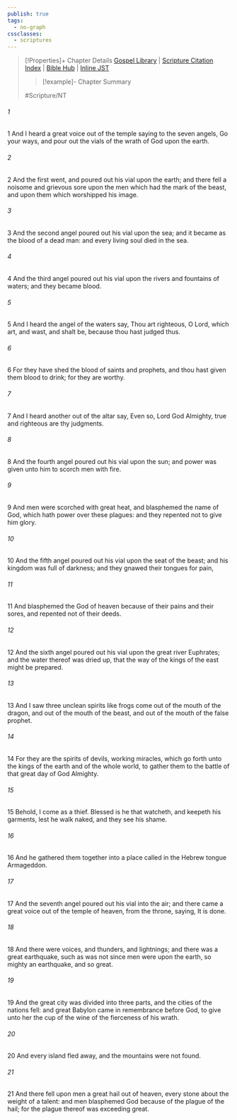 ```yaml
---
publish: true
tags:
  - no-graph
cssclasses:
  - scriptures
---
```

>[!Properties]+ Chapter Details
>[Gospel Library](https://churchofjesuschrist.org/study/scriptures/nt/rev/16?lang=eng)    |    [Scripture Citation Index](https://scriptures.byu.edu/#0a610::c0a610)    |    [Bible Hub](https://biblehub.com/revelation/16.htm)    |    [Inline JST](https://scripturetoolbox.com/html/ic/Revelation/16.html)
>>[!example]- Chapter Summary
>> 
> 
>
>#Scripture/NT
###### 1
1 And I heard a great voice out of the temple saying to the seven angels, Go your ways, and pour out the vials of the wrath of God upon the earth.
###### 2
2 And the first went, and poured out his vial upon the earth; and there fell a noisome and grievous sore upon the men which had the mark of the beast, and upon them which worshipped his image.
###### 3
3 And the second angel poured out his vial upon the sea; and it became as the blood of a dead man: and every living soul died in the sea.
###### 4
4 And the third angel poured out his vial upon the rivers and fountains of waters; and they became blood.
###### 5
5 And I heard the angel of the waters say, Thou art righteous, O Lord, which art, and wast, and shalt be, because thou hast judged thus.
###### 6
6 For they have shed the blood of saints and prophets, and thou hast given them blood to drink; for they are worthy.
###### 7
7 And I heard another out of the altar say, Even so, Lord God Almighty, true and righteous are thy judgments.
###### 8
8 And the fourth angel poured out his vial upon the sun; and power was given unto him to scorch men with fire.
###### 9
9 And men were scorched with great heat, and blasphemed the name of God, which hath power over these plagues: and they repented not to give him glory.
###### 10
10 And the fifth angel poured out his vial upon the seat of the beast; and his kingdom was full of darkness; and they gnawed their tongues for pain,
###### 11
11 And blasphemed the God of heaven because of their pains and their sores, and repented not of their deeds.
###### 12
12 And the sixth angel poured out his vial upon the great river Euphrates; and the water thereof was dried up, that the way of the kings of the east might be prepared.
###### 13
13 And I saw three unclean spirits like frogs come out of the mouth of the dragon, and out of the mouth of the beast, and out of the mouth of the false prophet.
###### 14
14 For they are the spirits of devils, working miracles, which go forth unto the kings of the earth and of the whole world, to gather them to the battle of that great day of God Almighty.
###### 15
15 Behold, I come as a thief. Blessed is he that watcheth, and keepeth his garments, lest he walk naked, and they see his shame.
###### 16
16 And he gathered them together into a place called in the Hebrew tongue Armageddon.
###### 17
17 And the seventh angel poured out his vial into the air; and there came a great voice out of the temple of heaven, from the throne, saying, It is done.
###### 18
18 And there were voices, and thunders, and lightnings; and there was a great earthquake, such as was not since men were upon the earth, so mighty an earthquake, and so great.
###### 19
19 And the great city was divided into three parts, and the cities of the nations fell: and great Babylon came in remembrance before God, to give unto her the cup of the wine of the fierceness of his wrath.
###### 20
20 And every island fled away, and the mountains were not found.
###### 21
21 And there fell upon men a great hail out of heaven, every stone about the weight of a talent: and men blasphemed God because of the plague of the hail; for the plague thereof was exceeding great.
